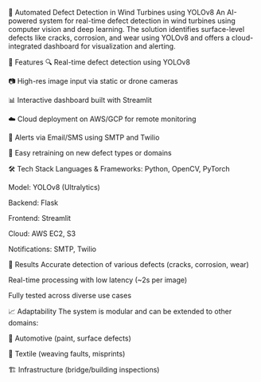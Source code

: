 📌 Automated Defect Detection in Wind Turbines using YOLOv8
An AI-powered system for real-time defect detection in wind turbines using computer vision and deep learning. The solution identifies surface-level defects like cracks, corrosion, and wear using YOLOv8 and offers a cloud-integrated dashboard for visualization and alerting.

🚀 Features
🔍 Real-time defect detection using YOLOv8

📷 High-res image input via static or drone cameras

📊 Interactive dashboard built with Streamlit

☁️ Cloud deployment on AWS/GCP for remote monitoring

📧 Alerts via Email/SMS using SMTP and Twilio

🧠 Easy retraining on new defect types or domains

🛠️ Tech Stack
Languages & Frameworks: Python, OpenCV, PyTorch

Model: YOLOv8 (Ultralytics)

Backend: Flask

Frontend: Streamlit

Cloud: AWS EC2, S3

Notifications: SMTP, Twilio

🧪 Results
Accurate detection of various defects (cracks, corrosion, wear)

Real-time processing with low latency (~2s per image)

Fully tested across diverse use cases

📈 Adaptability
The system is modular and can be extended to other domains:

🚗 Automotive (paint, surface defects)

🧵 Textile (weaving faults, misprints)

🏗 Infrastructure (bridge/building inspections)
